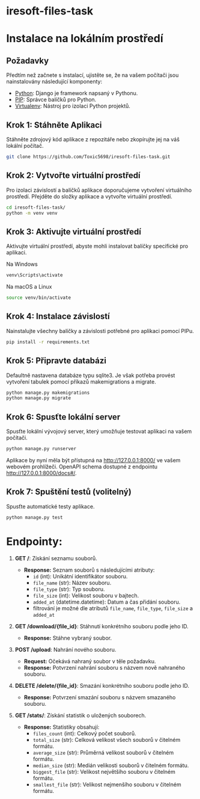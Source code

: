 # iresoft-files-task

# Instalace na lokálním prostředí

## Požadavky
Předtím než začnete s instalací, ujistěte se, že na vašem počítači jsou nainstalovány následující komponenty:
- [Python](https://www.python.org/): Django je framework napsaný v Pythonu.
- [PIP](https://pip.pypa.io/en/stable/): Správce balíčků pro Python.
- [Virtualenv](https://virtualenv.pypa.io/en/latest/): Nástroj pro izolaci Python projektů.

## Krok 1: Stáhněte Aplikaci
Stáhněte zdrojový kód aplikace z repozitáře nebo zkopírujte jej na váš lokální počítač.

```bash
git clone https://github.com/Toxic5698/iresoft-files-task.git
```

## Krok 2: Vytvořte virtuální prostředí
Pro izolaci závislostí a balíčků aplikace doporučujeme vytvoření virtuálního prostředí. Přejděte do složky aplikace a vytvořte virtuální prostředí.
```bash
cd iresoft-files-task/
python -m venv venv
```

## Krok 3: Aktivujte virtuální prostředí
Aktivujte virtuální prostředí, abyste mohli instalovat balíčky specifické pro aplikaci.

Na Windows
```bash
venv\Scripts\activate
```
Na macOS a Linux
```bash
source venv/bin/activate
```

## Krok 4: Instalace závislostí
Nainstalujte všechny balíčky a závislosti potřebné pro aplikaci pomocí PIPu.

```bash
pip install -r requirements.txt
```

## Krok 5: Připravte databázi
Defaultně nastavena databáze typu sqlite3. Je však potřeba provést vytvoření tabulek pomocí příkazů makemigrations a migrate.

```bash
python manage.py makemigrations
python manage.py migrate
```
## Krok 6: Spusťte lokální server
Spusťte lokální vývojový server, který umožňuje testovat aplikaci na vašem počítači.

```bash
python manage.py runserver
```
Aplikace by nyní měla být přístupná na http://127.0.0.1:8000/ ve vašem webovém prohlížeči.
OpenAPI schema dostupné z endpointu http://127.0.0.1:8000/docs#/.

## Krok 7: Spuštění testů (volitelný)
Spusťte automatické testy aplikace.

```bash
python manage.py test
```

# Endpointy:
1. **GET /**: Získání seznamu souborů.
   - **Response:** Seznam souborů s následujícími atributy:
     - `id` (int): Unikátní identifikátor souboru.
     - `file_name` (str): Název souboru.
     - `file_type` (str): Typ souboru.
     - `file_size` (int): Velikost souboru v bajtech.
     - `added_at` (datetime.datetime): Datum a čas přidání souboru.
     - filtrování je možné dle atributů `file_name`, `file_type`, `file_size` a `added_at`

2. **GET /download/{file_id}**: Stáhnutí konkrétního souboru podle jeho ID.
   - **Response:** Stáhne vybraný soubor.

3. **POST /upload**: Nahrání nového souboru.
   - **Request:** Očekává nahraný soubor v těle požadavku.
   - **Response:** Potvrzení nahrání souboru s názvem nově nahraného souboru.

4. **DELETE /delete/{file_id}**: Smazání konkrétního souboru podle jeho ID.
   - **Response:** Potvrzení smazání souboru s názvem smazaného souboru.

5. **GET /stats/**: Získání statistik o uložených souborech.
   - **Response:** Statistiky obsahují:
     - `files_count` (int): Celkový počet souborů.
     - `total_size` (str): Celková velikost všech souborů v čitelném formátu.
     - `average_size` (str): Průměrná velikost souborů v čitelném formátu.
     - `median_size` (str): Medián velikosti souborů v čitelném formátu.
     - `biggest_file` (str): Velikost největšího souboru v čitelném formátu.
     - `smallest_file` (str): Velikost nejmenšího souboru v čitelném formátu.

